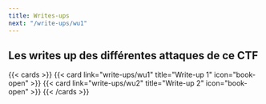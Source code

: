 ```yaml
---
title: Writes-ups
next: "/write-ups/wu1"
---
```


## Les writes up des différentes attaques de ce CTF

{{< cards >}}
  {{< card link="write-ups/wu1" title="Write-up 1" icon="book-open" >}}
  {{< card link="write-ups/wu2" title="Write-up 2" icon="book-open" >}}
{{< /cards >}}

